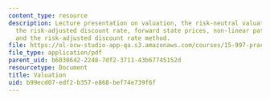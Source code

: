 ```yaml
---
content_type: resource
description: Lecture presentation on valuation, the risk-neutral valuation framework,
  the risk-adjusted discount rate, forward state prices, non-linear pattern of exposure,
  and the risk-adjusted discount rate method.
file: https://ol-ocw-studio-app-qa.s3.amazonaws.com/courses/15-997-practice-of-finance-advanced-corporate-risk-management-spring-2009/b99ecd07edf2b357e868bef74e739f6f_MIT15_997s09_lec03_1.pdf
file_type: application/pdf
parent_uid: b6030642-2248-7df2-3711-43b67745152d
resourcetype: Document
title: Valuation
uid: b99ecd07-edf2-b357-e868-bef74e739f6f
---
```

